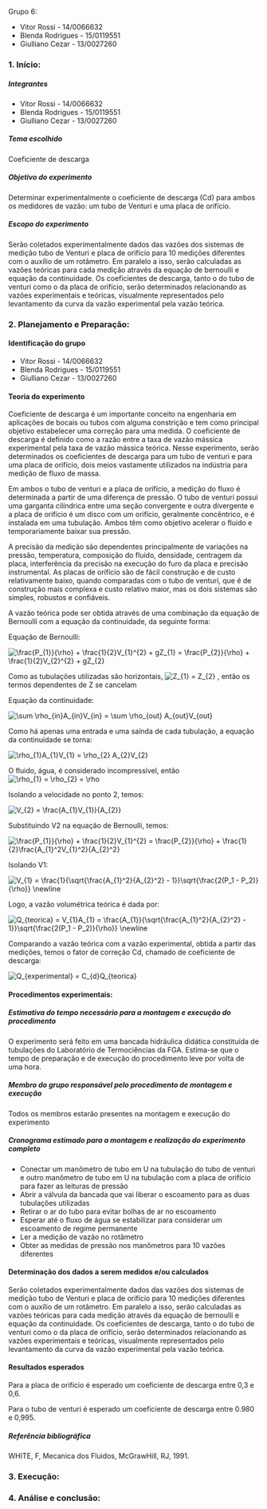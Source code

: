 Grupo 6:
- Vitor Rossi - 14/0066632
- Blenda Rodrigues - 15/0119551
- Giulliano Cezar - 13/0027260

### 1.	Início:

##### Integrantes
  - Vitor Rossi - 14/0066632
  - Blenda Rodrigues - 15/0119551
  - Giulliano Cezar - 13/0027260

##### Tema escolhido
  Coeficiente de descarga

##### Objetivo do experimento
   Determinar experimentalmente o coeficiente de descarga (Cd) para ambos os medidores de vazão: um tubo de Venturi e uma placa de orifício.

##### Escopo do experimento
   Serão coletados experimentalmente dados das vazões dos sistemas de medição tubo de Venturi e placa de orifício para 10 medições diferentes com o auxílio de um rotâmetro. Em paralelo a isso, serão calculadas as vazões teóricas para cada medição através da equação de bernoulli e equação da continuidade. Os coeficientes de descarga, tanto o do tubo de venturi como o da placa de orifício, serão determinados relacionando as vazões experimentais e teóricas, visualmente representados pelo levantamento da curva da vazão experimental pela vazão teórica.
   

### 2.	Planejamento e Preparação:

#### Identificação do grupo

  - Vitor Rossi - 14/0066632
  - Blenda Rodrigues - 15/0119551
  - Giulliano Cezar - 13/0027260

#### Teoria do experimento

Coeficiente de descarga é um importante conceito na engenharia em aplicações de bocais ou tubos com alguma constrição e tem como principal objetivo estabelecer uma correção para uma medida. O coeficiente de descarga é definido como a razão entre a taxa de vazão mássica experimental pela taxa de vazão mássica teórica. Nesse experimento, serão determinados os coeficientes de descarga para um tubo de venturi e para uma placa de orifício, dois meios vastamente utilizados na indústria para medição de fluxo de massa.

Em ambos o tubo de venturi e a placa de orifício, a medição do fluxo é determinada a partir de uma diferença de pressão. O tubo de venturi possui uma garganta cilíndrica entre uma seção convergente e outra divergente e a placa de orifício é um disco com um orifício, geralmente concêntrico, e é instalada em uma tubulação. Ambos têm como objetivo acelerar o fluido e temporariamente baixar sua pressão.

A precisão da medição são dependentes principalmente de variações na pressão, temperatura, composição do fluido, densidade, centragem da placa, interferência da precisão na execução do furo da placa e precisão instrumental. As placas de orifício são de fácil construção e de custo relativamente baixo, quando comparadas com o tubo de venturi, que é de construção mais complexa e custo relativo maior, mas os dois sistemas são simples, robustos e confiáveis.

A vazão teórica pode ser obtida através de uma combinação da equação de Bernoulli com a equação da continuidade, da seguinte forma:

Equação de Bernoulli:

<img src="https://latex.codecogs.com/gif.latex?\frac{P_{1}}{\rho}&space;&plus;&space;\frac{1}{2}V_{1}^{2}&space;&plus;&space;gZ_{1}&space;=&space;\frac{P_{2}}{\rho}&space;&plus;&space;\frac{1}{2}V_{2}^{2}&space;&plus;&space;gZ_{2}" title="\frac{P_{1}}{\rho} + \frac{1}{2}V_{1}^{2} + gZ_{1} = \frac{P_{2}}{\rho} + \frac{1}{2}V_{2}^{2} + gZ_{2}" />

Como as tubulações utilizadas são horizontais,  <img src="https://latex.codecogs.com/gif.latex?Z_{1}&space;=&space;Z_{2}" title="Z_{1} = Z_{2}" /> , então os termos dependentes de Z se cancelam

Equação da continuidade:

<img src="https://latex.codecogs.com/gif.latex?\sum&space;\rho_{in}A_{in}V_{in}&space;=&space;\sum&space;\rho_{out}&space;A_{out}V_{out}" title="\sum \rho_{in}A_{in}V_{in} = \sum \rho_{out} A_{out}V_{out}" />

Como há apenas uma entrada e uma saínda de cada tubulação, a equação da continuidade se torna:

<img src="https://latex.codecogs.com/gif.latex?\rho_{1}A_{1}V_{1}&space;=&space;\rho_{2}&space;A_{2}V_{2}" title="\rho_{1}A_{1}V_{1} = \rho_{2} A_{2}V_{2}" />

O fluido, água, é considerado incompressível, então <img src="https://latex.codecogs.com/gif.latex?\rho_{1}&space;=&space;\rho_{2}&space;=&space;\rho" title="\rho_{1} = \rho_{2} = \rho" />

Isolando a velocidade no ponto 2, temos:

<img src="https://latex.codecogs.com/gif.latex?V_{2}&space;=&space;\frac{A_{1}V_{1}}{A_{2}}" title="V_{2} = \frac{A_{1}V_{1}}{A_{2}}" />

Substituindo V2 na equação de Bernoulli, temos:

<img src="https://latex.codecogs.com/gif.latex?\frac{P_{1}}{\rho}&space;&plus;&space;\frac{1}{2}V_{1}^{2}&space;=&space;\frac{P_{2}}{\rho}&space;&plus;&space;\frac{1}{2}\frac{A_{1}^2V_{1}^2}{A_{2}^2}" title="\frac{P_{1}}{\rho} + \frac{1}{2}V_{1}^{2} = \frac{P_{2}}{\rho} + \frac{1}{2}\frac{A_{1}^2V_{1}^2}{A_{2}^2}" />

Isolando V1:

<img src="https://latex.codecogs.com/gif.latex?V_{1}&space;=&space;\frac{1}{\sqrt{\frac{A_{1}^2}{A_{2}^2}&space;-&space;1}}\sqrt{\frac{2(P_1&space;-&space;P_2)}{\rho}}&space;\newline" title="V_{1} = \frac{1}{\sqrt{\frac{A_{1}^2}{A_{2}^2} - 1}}\sqrt{\frac{2(P_1 - P_2)}{\rho}} \newline" />

Logo, a vazão volumétrica teórica é dada por:

<img src="https://latex.codecogs.com/gif.latex?Q_{teorica}&space;=&space;V_{1}A_{1}&space;=&space;\frac{A_{1}}{\sqrt{\frac{A_{1}^2}{A_{2}^2}&space;-&space;1}}\sqrt{\frac{2(P_1&space;-&space;P_2)}{\rho}}&space;\newline" title="Q_{teorica} = V_{1}A_{1} = \frac{A_{1}}{\sqrt{\frac{A_{1}^2}{A_{2}^2} - 1}}\sqrt{\frac{2(P_1 - P_2)}{\rho}} \newline" />

Comparando a vazão teórica com a vazão experimental, obtida a partir das medições, temos o fator de correção Cd, chamado de coeficiente de descarga:

<img src="https://latex.codecogs.com/gif.latex?Q_{experimental}&space;=&space;C_{d}Q_{teorica}" title="Q_{experimental} = C_{d}Q_{teorica}" />


#### Procedimentos experimentais:

##### Estimativa do tempo necessário para a montagem e execução do procedimento

O experimento será feito em uma bancada hidráulica didática constituída de tubulações do Laboratório de Termociências da FGA. Estima-se que o tempo de preparação e de execução do procedimento leve por volta de uma hora.

##### Membro do grupo responsável pelo procedimento de montagem e execução

Todos os membros estarão presentes na montagem e execução do experimento

##### Cronograma estimado para a montagem e realização do experimento completo

- Conectar um manômetro de tubo em U na tubulação do tubo de venturi e outro manômetro de tubo em U na tubulação com a placa de orifício para fazer as leituras de pressão
- Abrir a válvula da bancada que vai liberar o escoamento para as duas tubulações utilizadas
- Retirar o ar do tubo para evitar bolhas de ar no escoamento 
- Esperar até o fluxo de água se estabilizar para considerar um escoamento de regime permanente
- Ler a medição de vazão no rotâmetro
- Obter as medidas de pressão nos manômetros para 10 vazões diferentes

#### Determinação dos dados a serem medidos e/ou calculados

Serão coletados experimentalmente dados das vazões dos sistemas de medição tubo de Venturi e placa de orifício para 10 medições diferentes com o auxílio de um rotâmetro. Em paralelo a isso, serão calculadas as vazões teóricas para cada medição através da equação de bernoulli e equação da continuidade. Os coeficientes de descarga, tanto o do tubo de venturi como o da placa de orifício, serão determinados relacionando as vazões experimentais e teóricas, visualmente representados pelo levantamento da curva da vazão experimental pela vazão teórica.

#### Resultados esperados

Para a placa de orifício é esperado um coeficiente de descarga entre 0,3 e 0,6.

Para o tubo de venturi é esperado um coeficiente de descarga entre 0.980 e 0,995.

##### Referência bibliográfica

WHITE, F, Mecanica dos Fluidos, McGrawHill, RJ, 1991.




### 3.	Execução:

### 4.	Análise e conclusão:
